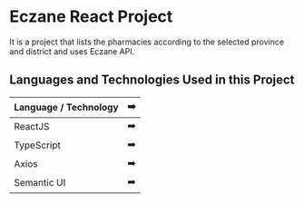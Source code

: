 # Eczane React Project

It is a project that lists the pharmacies according to the selected province and district and uses Eczane API. 

## Languages and Technologies Used in this Project

| Language / Technology | :arrow_right:  |  
| ------------- |:-------------:|
| ReactJS | :arrow_right:  | 
| TypeScript | :arrow_right:  | 
| Axios | :arrow_right:  |  
| Semantic UI | :arrow_right:  | 

